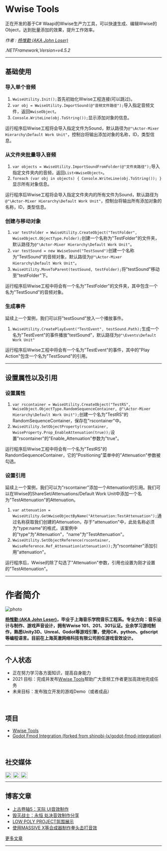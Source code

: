 # Wwise Tools
正在开发的基于C# Waapi的Wwise生产力工具，可以快速生成、编辑Wwise的Object，达到批量添加的效果，提升工作效率。

*作者 : [杨惟勤 (AKA John Loser)](https://losersworldindustries.com/john-yang)*

*.NETFramework,Version=v4.5.2*
___

## 基础使用
### 导入单个音频
1. `WwiseUtility.Init();`首先初始化Wwise工程连接(可以跳过)。
2. `var obj = WwiseUtility.ImportSound(@"音频文件路径");`导入指定音频文件，返回`WwiseObject`。
3. `Console.WriteLine(obj.ToString());`显示添加对象的信息。

运行程序后Wwise工程将会导入指定文件为Sound，默认路径为`@"\Actor-Mixer Hierarchy\Default Work Unit"`，控制台将输出添加对象的名称，ID，类型信息。

### 从文件夹批量导入音频
1. `var objects = WwiseUtility.ImportSoundFromFolder(@"文件夹路径");`导入指定文件夹内的音频，返回`List<WwiseObject>`。
2. `foreach (var obj in objects) { Console.WriteLine(obj.ToString()); }`显示所有对象信息。

运行程序后Wwise工程将会导入指定文件夹内的所有文件为Sound，默认路径为`@"\Actor-Mixer Hierarchy\Default Work Unit"`，控制台将输出所有添加对象的名称，ID，类型信息。

### 创建与移动对象
1. `var testFolder = WwiseUtility.CreateObject("TestFolder", WwiseObject.ObjectType.Folder);`创建一个名称为"TestFolder"的文件夹，默认路径为`@"\Actor-Mixer Hierarchy\Default Work Unit"`。
2. `var testSound = new WwiseSound("TestSound")`创建一个名称为"TestSound"的音频对象，默认路径为`@"\Actor-Mixer Hierarchy\Default Work Unit"`。
3. `WwiseUtility.MoveToParent(testSound, testFolder);`将"testSound"移动至"testFolder"下。

运行程序后Wwise工程中将会有一个名为"TestFolder"的文件夹，其中包含一个名为"TestSound"的音频对象。

### 生成事件
延续上一个案例，我们可以将"testSound"放入一个播放事件。
1. `WwiseUtility.CreatePlayEvent("TestEvent", testSound.Path);`生成一个名为"TestEvent"的事件播放"testSound"，默认路径为`@"\Events\Default Work Unit"`

运行程序后Wwise工程中将会有一个名为"TestEvent"的事件，其中的"Play Action"包含一个名为"TestSound"的引用。
___

## 设置属性以及引用
### 设置属性
1. `var rscontainer = WwiseUtility.CreateObject("TestRS", WwiseObject.ObjectType.RandomSequenceContainer, @"\Actor-Mixer Hierarchy\Default Work Unit");`创建一个名为"TestRS"的RandomSequenceContainer，保存在"rscontainer"中。
2. `WwiseUtility.SetObjectProperty(rscontainer, WwiseProperty.Prop_EnableAttenuation(true));`设置"rscontainer"的"Enable_Attenuation"参数为"true"。

运行程序后Wwise工程中将会有一个名为"TestRS"的RandomSequenceContainer，它的"Positioning"菜单中的"Attenuation"参数被勾选。

### 设置引用
延续上一个案例，我们可以为"rscontainer"添加一个Attenuation的引用。我们可以在Wwise的ShareSet/Attenuations/Default Work Unit中添加一个名为"TestAttenuation"的Attenuation。
1. `var attenuation = WwiseUtility.GetWwiseObjectByName("Attenuation:TestAttenuation");`通过名称获取我们创建的Attenuation，存于"attenuation"中，此处名称必须为"type:name"的格式，该案例中的"type"为"Attenuation"，"name"为"TestAttenuation"。
2. `WwiseUtility.SetObjectReference(rscontainer, WwiseReference.Ref_Attenuation(attenuation));`为"rscontainer"添加引用"attenuation"。

运行程序后，Wwise的除了勾选了"Attenuation"参数，引用也设置为刚才设置的"TestAttenuation"。
___

# 作者简介
![photo](https://losersworldindustries.com/wp-content/uploads/2021/07/WechatIMG121-1536x583.jpeg)

**[杨惟勤 (AKA John Loser)](https://losersworldindustries.com/john-yang)，毕业于上海音乐学院音乐工程系。专业方向：音乐设计与制作、游戏声音设计，拥有Wwise 101、201、301认证。业余学习游戏制作，熟悉Unity3D、Unreal、Godot等游戏引擎，使用C#、python、gdscript等编程语言。目前在上海英澈网络科技有限公司担任游戏音效设计。**
___

## 个人状态
- 正在努力学习各方面知识，提高自身能力
- 2021 目标：完成并发布[Wwise Tools](https://github.com/johnlsoer/WwiseTools.git)帮助广大音频工作者更加高效地完成任务
- 未来目标：发布独立开发的游戏Demo（或者成品）
<br />

## 项目
* [Wwise Tools](https://github.com/johnlsoer/WwiseTools.git)
* [Godot Fmod Integration (forked from shinobi-lx/godot-fmod-integration)](https://github.com/johnlsoer/godot-fmod-integration.git)
<br />

## 社交媒体
[<img align="left" alt="losersworldindustries.com" width="22px" src="https://cdn.jsdelivr.net/npm/simple-icons@3.13.0/icons/internetexplorer.svg" />][website]
[<img align="left" alt="John Yang | YouTube" width="22px" src="https://cdn.jsdelivr.net/npm/simple-icons@v3/icons/youtube.svg" />][youtube]
[<img align="left" alt="Facebook" width="22px" src="https://cdn.jsdelivr.net/npm/simple-icons@v3/icons/facebook.svg" />][facebook]
<br />
___
## 博客文章
- [上古卷轴5：天际 UI音效制作](https://losersworldindustries.com/%e3%80%8a%e4%b8%8a%e5%8f%a4%e5%8d%b7%e8%bd%b45%ef%bc%9a%e5%a4%a9%e9%99%85%e3%80%8bui%e9%9f%b3%e6%95%88%e5%88%b6%e4%bd%9c/)
- [毁灭战士：永恒 处决音效制作分享](https://losersworldindustries.com/%e3%80%8a%e6%af%81%e7%81%ad%e6%88%98%e5%a3%ab%ef%bc%9a%e6%b0%b8%e6%81%92%e3%80%8b%e5%a4%84%e5%86%b3%e9%9f%b3%e6%95%88%e5%88%b6%e4%bd%9c%e5%88%86%e4%ba%ab/)
- [LOW POLY PROJECT氛围展示](https://losersworldindustries.com/%e3%80%8alow-poly-project%e3%80%8b%e6%b0%9b%e5%9b%b4%e5%b1%95%e7%a4%ba/)
- [使用MASSIVE X等合成器制作拳头击打音效](https://losersworldindustries.com/massive-x-punches/)

[更多文章](http://losersworldindustries.com)
___

[website]: http://losersworldindustries.com
[youtube]: https://www.youtube.com/channel/UCqibrQEeoU5W7Wgq1ngCM_A
[facebook]:https://www.facebook.com/john602724927
